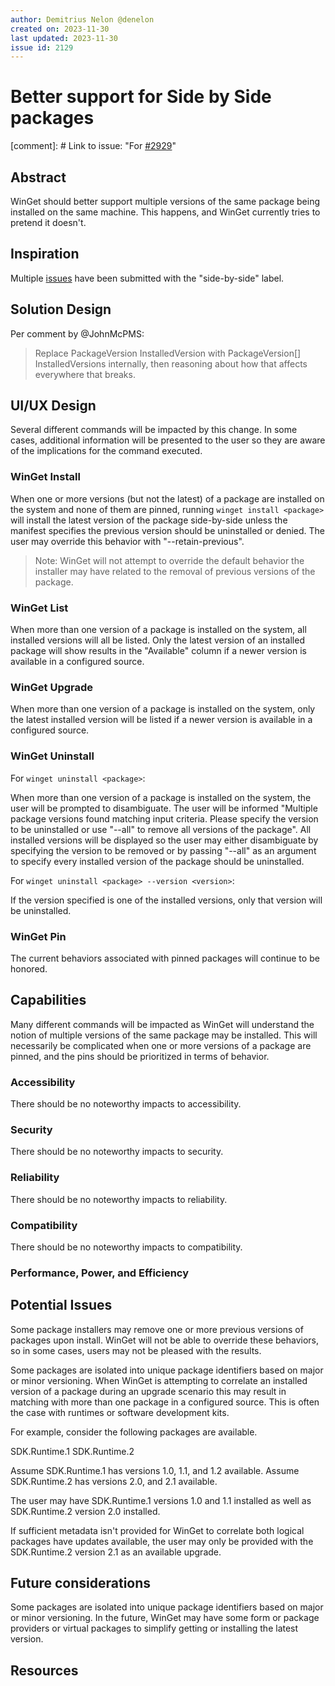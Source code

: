 ```yaml
---
author: Demitrius Nelon @denelon
created on: 2023-11-30
last updated: 2023-11-30
issue id: 2129
---
```


# Better support for Side by Side packages

[comment]: # Link to issue: "For [#2929](https://github.com/microsoft/winget-cli/issues/2129)"

## Abstract

WinGet should better support multiple versions of the same package being installed on the same machine. This happens, and WinGet currently tries to pretend it doesn't.

## Inspiration

Multiple [issues](https://github.com/microsoft/winget-cli/issues?q=is%3Aissue+is%3Aopen+label%3Aside-by-side) have been submitted with the "side-by-side" label.

## Solution Design

Per comment by @JohnMcPMS:
> Replace PackageVersion InstalledVersion with PackageVersion[] InstalledVersions internally, then reasoning about how that affects everywhere that breaks.

## UI/UX Design

Several different commands will be impacted by this change. In some cases, additional information will be presented to the user so they are aware of the implications for the command executed.

### WinGet Install

When one or more versions (but not the latest) of a package are installed on the system and none of them are pinned, running `winget install <package>` will install the latest version of the package side-by-side unless the manifest specifies the previous version should be uninstalled or denied. The user may override this behavior with "--retain-previous".
> Note: WinGet will not attempt to override the default behavior the installer may have related to the removal of previous versions of the package.

### WinGet List

When more than one version of a package is installed on the system, all installed versions will all be listed. Only the latest version of an installed package will show results in the "Available" column if a newer version is available in a configured source.

### WinGet Upgrade

When more than one version of a package is installed on the system, only the latest installed version will be listed if a newer version is available in a configured source.

### WinGet Uninstall

For `winget uninstall <package>`:

When more than one version of a package is installed on the system, the user will be prompted to disambiguate. The user will be informed "Multiple package versions found matching input criteria. Please specify the version to be uninstalled or use "--all" to remove all versions of the package". All installed versions will be displayed so the user may either disambiguate by specifying the version to be removed or by passing "--all" as an argument to specify every installed version of the package should be uninstalled.

For `winget uninstall <package> --version <version>`:

If the version specified is one of the installed versions, only that version will be uninstalled. 

### WinGet Pin

The current behaviors associated with pinned packages will continue to be honored.

## Capabilities

Many different commands will be impacted as WinGet will understand the notion of multiple versions of the same package may be installed. This will necessarily be complicated when one or more versions of a package are pinned, and the pins should be prioritized in terms of behavior.

### Accessibility

There should be no noteworthy impacts to accessibility.

### Security

There should be no noteworthy impacts to security.

### Reliability

There should be no noteworthy impacts to reliability.

### Compatibility

There should be no noteworthy impacts to compatibility.

### Performance, Power, and Efficiency

## Potential Issues

Some package installers may remove one or more previous versions of packages upon install. WinGet will not be able to override these behaviors, so in some cases, users may not be pleased with the results.

Some packages are isolated into unique package identifiers based on major or minor versioning. When WinGet is attempting to correlate an installed version of a package during an upgrade scenario this may result in matching with more than one package in a configured source. This is often the case with runtimes or software development kits. 

For example, consider the following packages are available.

SDK.Runtime.1
SDK.Runtime.2

Assume SDK.Runtime.1 has versions 1.0, 1.1, and 1.2 available.
Assume SDK.Runtime.2 has versions 2.0, and 2.1 available.

The user may have SDK.Runtime.1 versions 1.0 and 1.1 installed as well as SDK.Runtime.2 version 2.0 installed. 

If sufficient metadata isn't provided for WinGet to correlate both logical packages have updates available, the user may only be provided with the SDK.Runtime.2 version 2.1 as an available upgrade.

## Future considerations

Some packages are isolated into unique package identifiers based on major or minor versioning. In the future, WinGet may have some form or package providers or virtual packages to simplify getting or installing the latest version. 

## Resources
